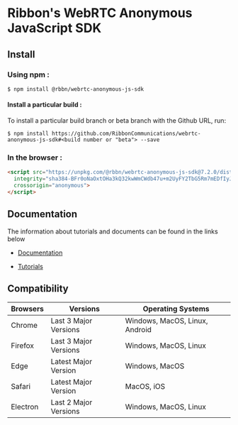 # Ribbon's WebRTC Anonymous JavaScript SDK

## Install

### Using npm :

`$ npm install @rbbn/webrtc-anonymous-js-sdk`

#### Install a particular build :

To install a particular build branch or beta branch with the Github URL, run:

`$ npm install https://github.com/RibbonCommunications/webrtc-anonymous-js-sdk#<build number or "beta"> --save`

### In the browser :
```html
<script src="https://unpkg.com/@rbbn/webrtc-anonymous-js-sdk@7.2.0/dist/webrtc.js"
  integrity="sha384-BFr0oNaOxtOHa3kQ32kwWmCWdb47u+m2UyFY2TbG5Rm7mEDfIyJF2cJlaAt+72An"
  crossorigin="anonymous">
</script>
```
## Documentation

The information about tutorials and documents can be found in the links below

* [Documentation](https://RibbonCommunications.github.io/webrtc-anonymous-js-sdk/docs)

* [Tutorials](https://RibbonCommunications.github.io/webrtc-anonymous-js-sdk/tutorials/#/Get%20Started)

## Compatibility

| Browsers | Versions              | Operating Systems              |
|----------|-----------------------|--------------------------------|
| Chrome   | Last 3 Major Versions | Windows, MacOS, Linux, Android |
| Firefox  | Last 3 Major Versions | Windows, MacOS, Linux          |
| Edge     | Latest Major Version  | Windows, MacOS                 |
| Safari   | Latest Major Version  | MacOS, iOS                     |
| Electron | Last 2 Major Versions | Windows, MacOS, Linux          |
